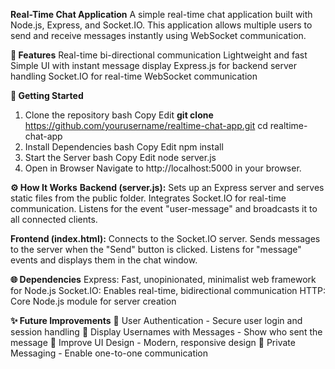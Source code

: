 **Real-Time Chat Application**
A simple real-time chat application built with Node.js, Express, and Socket.IO. This application allows multiple users to send and receive messages instantly using WebSocket communication.

**📌 Features**
Real-time bi-directional communication
Lightweight and fast
Simple UI with instant message display
Express.js for backend server handling
Socket.IO for real-time WebSocket communication

**🚀 Getting Started**

1. Clone the repository
   bash
   Copy
   Edit
   **git clone** https://github.com/yourusername/realtime-chat-app.git
   cd realtime-chat-app
2. Install Dependencies
   bash
   Copy
   Edit
   npm install
3. Start the Server
   bash
   Copy
   Edit
   node server.js
4. Open in Browser
   Navigate to http://localhost:5000 in your browser.

**⚙️ How It Works**
**Backend (server.js):**
Sets up an Express server and serves static files from the public folder.
Integrates Socket.IO for real-time communication.
Listens for the event "user-message" and broadcasts it to all connected clients.

**Frontend (index.html):**
Connects to the Socket.IO server.
Sends messages to the server when the "Send" button is clicked.
Listens for "message" events and displays them in the chat window.

**🌐 Dependencies**
Express: Fast, unopinionated, minimalist web framework for Node.js
Socket.IO: Enables real-time, bidirectional communication
HTTP: Core Node.js module for server creation

**✨ Future Improvements**
🔐 User Authentication - Secure user login and session handling
👥 Display Usernames with Messages - Show who sent the message
💅 Improve UI Design - Modern, responsive design
📩 Private Messaging - Enable one-to-one communication
